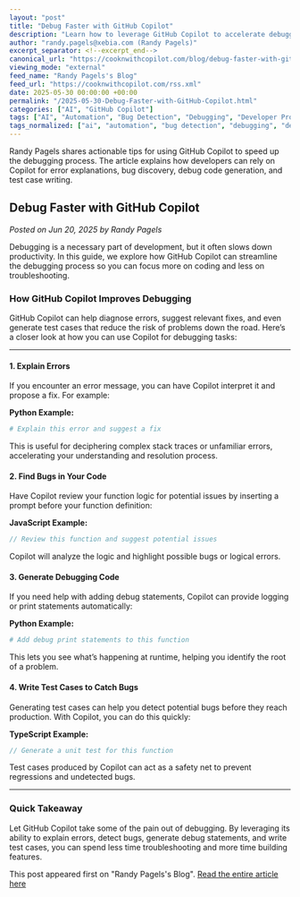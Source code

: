 ```yaml
---
layout: "post"
title: "Debug Faster with GitHub Copilot"
description: "Learn how to leverage GitHub Copilot to accelerate debugging tasks. This guide details practical ways Copilot can help interpret errors, find bugs, insert debugging code, and generate test cases so developers spend more time coding and less time troubleshooting."
author: "randy.pagels@xebia.com (Randy Pagels)"
excerpt_separator: <!--excerpt_end-->
canonical_url: "https://cooknwithcopilot.com/blog/debug-faster-with-github-copilot.html"
viewing_mode: "external"
feed_name: "Randy Pagels's Blog"
feed_url: "https://cooknwithcopilot.com/rss.xml"
date: 2025-05-30 00:00:00 +00:00
permalink: "/2025-05-30-Debug-Faster-with-GitHub-Copilot.html"
categories: ["AI", "GitHub Copilot"]
tags: ["AI", "Automation", "Bug Detection", "Debugging", "Developer Productivity", "Error Messages", "GitHub Copilot", "Posts", "Smart Suggestions", "Suggested Fixes", "Test Generation", "Unit Testing"]
tags_normalized: ["ai", "automation", "bug detection", "debugging", "developer productivity", "error messages", "github copilot", "posts", "smart suggestions", "suggested fixes", "test generation", "unit testing"]
---
```


Randy Pagels shares actionable tips for using GitHub Copilot to speed up the debugging process. The article explains how developers can rely on Copilot for error explanations, bug discovery, debug code generation, and test case writing.<!--excerpt_end-->

## Debug Faster with GitHub Copilot

*Posted on Jun 20, 2025 by Randy Pagels*

Debugging is a necessary part of development, but it often slows down productivity. In this guide, we explore how GitHub Copilot can streamline the debugging process so you can focus more on coding and less on troubleshooting.

### How GitHub Copilot Improves Debugging

GitHub Copilot can help diagnose errors, suggest relevant fixes, and even generate test cases that reduce the risk of problems down the road. Here’s a closer look at how you can use Copilot for debugging tasks:

---

#### 1. Explain Errors

If you encounter an error message, you can have Copilot interpret it and propose a fix. For example:

**Python Example:**

```python
# Explain this error and suggest a fix
```

This is useful for deciphering complex stack traces or unfamiliar errors, accelerating your understanding and resolution process.

#### 2. Find Bugs in Your Code

Have Copilot review your function logic for potential issues by inserting a prompt before your function definition:

**JavaScript Example:**

```javascript
// Review this function and suggest potential issues
```

Copilot will analyze the logic and highlight possible bugs or logical errors.

#### 3. Generate Debugging Code

If you need help with adding debug statements, Copilot can provide logging or print statements automatically:

**Python Example:**

```python
# Add debug print statements to this function
```

This lets you see what’s happening at runtime, helping you identify the root of a problem.

#### 4. Write Test Cases to Catch Bugs

Generating test cases can help you detect potential bugs before they reach production. With Copilot, you can do this quickly:

**TypeScript Example:**

```typescript
// Generate a unit test for this function
```

Test cases produced by Copilot can act as a safety net to prevent regressions and undetected bugs.

---

### Quick Takeaway

Let GitHub Copilot take some of the pain out of debugging. By leveraging its ability to explain errors, detect bugs, generate debug statements, and write test cases, you can spend less time troubleshooting and more time building features.

This post appeared first on "Randy Pagels's Blog". [Read the entire article here](https://cooknwithcopilot.com/blog/debug-faster-with-github-copilot.html)
